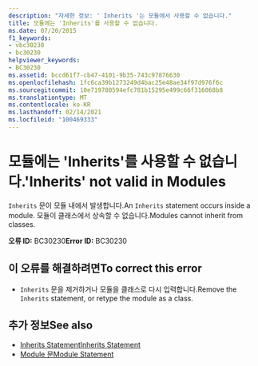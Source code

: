```yaml
---
description: "자세한 정보: ' Inherits '는 모듈에서 사용할 수 없습니다."
title: 모듈에는 'Inherits'를 사용할 수 없습니다.
ms.date: 07/20/2015
f1_keywords:
- vbc30230
- bc30230
helpviewer_keywords:
- BC30230
ms.assetid: bccd61f7-cb47-4101-9b35-743c97876630
ms.openlocfilehash: 1fc6ca39b1273249d4bac25e48ae34f97d976f6c
ms.sourcegitcommit: 10e719780594efc781b15295e499c66f316068b8
ms.translationtype: MT
ms.contentlocale: ko-KR
ms.lasthandoff: 02/14/2021
ms.locfileid: "100469333"
---
```

# <a name="inherits-not-valid-in-modules"></a><span data-ttu-id="8d097-103">모듈에는 'Inherits'를 사용할 수 없습니다.</span><span class="sxs-lookup"><span data-stu-id="8d097-103">'Inherits' not valid in Modules</span></span>

<span data-ttu-id="8d097-104">`Inherits` 문이 모듈 내에서 발생합니다.</span><span class="sxs-lookup"><span data-stu-id="8d097-104">An `Inherits` statement occurs inside a module.</span></span> <span data-ttu-id="8d097-105">모듈이 클래스에서 상속할 수 없습니다.</span><span class="sxs-lookup"><span data-stu-id="8d097-105">Modules cannot inherit from classes.</span></span>  
  
 <span data-ttu-id="8d097-106">**오류 ID:** BC30230</span><span class="sxs-lookup"><span data-stu-id="8d097-106">**Error ID:** BC30230</span></span>  
  
## <a name="to-correct-this-error"></a><span data-ttu-id="8d097-107">이 오류를 해결하려면</span><span class="sxs-lookup"><span data-stu-id="8d097-107">To correct this error</span></span>  
  
- <span data-ttu-id="8d097-108">`Inherits` 문을 제거하거나 모듈을 클래스로 다시 입력합니다.</span><span class="sxs-lookup"><span data-stu-id="8d097-108">Remove the `Inherits` statement, or retype the module as a class.</span></span>  
  
## <a name="see-also"></a><span data-ttu-id="8d097-109">추가 정보</span><span class="sxs-lookup"><span data-stu-id="8d097-109">See also</span></span>

- [<span data-ttu-id="8d097-110">Inherits Statement</span><span class="sxs-lookup"><span data-stu-id="8d097-110">Inherits Statement</span></span>](../language-reference/statements/inherits-statement.md)
- [<span data-ttu-id="8d097-111">Module 문</span><span class="sxs-lookup"><span data-stu-id="8d097-111">Module Statement</span></span>](../language-reference/statements/module-statement.md)
